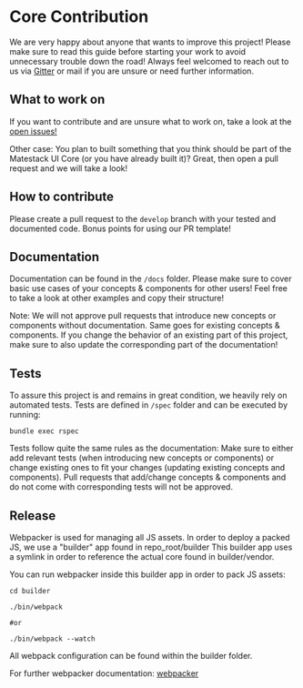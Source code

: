# Core Contribution

We are very happy about anyone that wants to improve this project! Please make sure to read this guide before starting your work to avoid unnecessary trouble down the road!
Always feel welcomed to reach out to us via [Gitter](https://gitter.im/basemate/community) or mail if you are unsure or need further information.

## What to work on

If you want to contribute and are unsure what to work on, take a look at the [open issues!](https://github.com/basemate/matestack-ui-core/issues)

Other case: You plan to built something that you think should be part of the Matestack UI Core (or you have already built it)? Great, then open a pull request and we will take a look!

## How to contribute

Please create a pull request to the `develop` branch with your tested and documented code. Bonus points for using our PR template!


## Documentation

Documentation can be found in the `/docs` folder. Please make sure to cover basic use cases of your concepts & components for other users!
Feel free to take a look at other examples and copy their structure!

Note: We will not approve pull requests that introduce new concepts or components without documentation. Same goes for existing concepts & components.
If you change the behavior of an existing part of this project, make sure to also update the corresponding part of the documentation!

## Tests

To assure this project is and remains in great condition, we heavily rely on automated tests. Tests are defined in `/spec` folder and can be executed by running:

```shell
bundle exec rspec
```

Tests follow quite the same rules as the documentation: Make sure to either add relevant tests (when introducing new concepts or components) or change existing ones to fit your changes (updating existing concepts and components). Pull requests that add/change concepts & components and do not come with corresponding tests will not be approved.

## Release

Webpacker is used for managing all JS assets. In order to deploy a packed JS, we
use a "builder" app found in repo_root/builder
This builder app uses a symlink in order to reference the actual core found in
builder/vendor.

You can run webpacker inside this builder app in order to pack JS assets:

```shell
cd builder

./bin/webpack

#or

./bin/webpack --watch
```

All webpack configuration can be found within the builder folder.

For further webpacker documentation: [webpacker](https://github.com/rails/webpacker)
